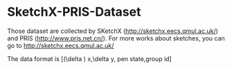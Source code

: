 # SketchX-PRIS-Dataset
Those dataset are collected by SKetchX (http://sketchx.eecs.qmul.ac.uk/) and PRIS (http://www.pris.net.cn/).
For more works about sketches, you can go to http://sketchx.eecs.qmul.ac.uk/

The data format is [\(\delta \) x,\delta y, pen state,group id]
